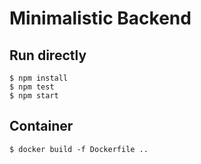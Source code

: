 # Minimalistic Backend

## Run directly

    $ npm install
    $ npm test
    $ npm start

## Container

    $ docker build -f Dockerfile ..
